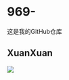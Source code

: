 # 969-
这是我的GitHub仓库
## XuanXuan
![](https://timgsa.baidu.com/timg?image&quality=80&size=b9999_10000&sec=1594061834316&di=f2c414983f20e1859fc18ea1528cb55a&imgtype=0&src=http%3A%2F%2Fi0.hdslb.com%2Fbfs%2Farticle%2Fd2a44b19770e46accbd69633af96bb89edff1ffe.jpg)
